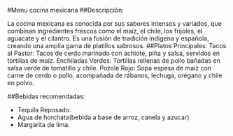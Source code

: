 #Menu cocina mexicana
##Descripción:

La cocina mexicana es conocida por sus sabores intensos y variados, que combinan ingredientes frescos como el maíz, el chile, los frijoles, el aguacate y el cilantro. Es una fusión de tradición indígena y española, creando una amplia gama de platillos sabrosos.
##Platos Principales:
Tacos al Pastor: Tacos de cerdo marinado con achiote, piña y salsa, servidos en tortillas de maíz.
Enchiladas Verdes: Tortillas rellenas de pollo bañadas en salsa verde de tomatillo y chile.
Pozole Rojo: Sopa espesa de maíz con carne de cerdo o pollo, acompañada de rábanos, lechuga, orégano y chile en polvo.

##Bebidas recomendadas:
- Tequila Reposado.
- Agua de horchata(bebida a base de arroz, canela y azucar).
- Margarita de lima.
